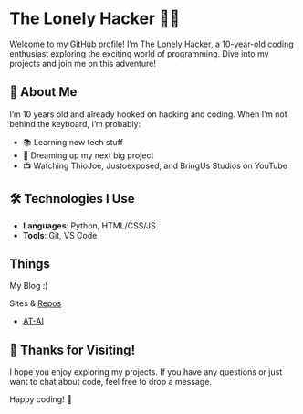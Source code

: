 # The Lonely Hacker 👨‍💻

Welcome to my GitHub profile! I’m The Lonely Hacker, a 10-year-old coding enthusiast exploring the exciting world of programming. Dive into my projects and join me on this adventure!

## 🚀 About Me

I’m 10 years old and already hooked on hacking and coding. When I’m not behind the keyboard, I’m probably:

- 📚 Learning new tech stuff
- 🚀 Dreaming up my next big project
- 📺 Watching ThioJoe, Justoexposed, and BringUs Studios on YouTube

## 🛠️ Technologies I Use

- **Languages**: Python, HTML/CSS/JS
- **Tools**: Git, VS Code

## Things
My Blog :)

Sites & [Repos](https://github.com/TheLonelyHackerCode/?tab=repositories)

- [AT-AI](https://TheLonelyHackerCode.github.io/AT-AI)


## 🎉 Thanks for Visiting!

I hope you enjoy exploring my projects. If you have any questions or just want to chat about code, feel free to drop a message.

Happy coding! 🌟
